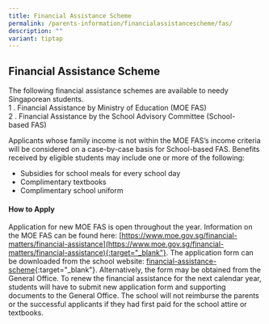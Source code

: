 ```yaml
---
title: Financial Assistance Scheme
permalink: /parents-information/financialassistancescheme/fas/
description: ""
variant: tiptap
---
```

## Financial Assistance Scheme

The following financial assistance schemes are available to needy Singaporean students.  <br>
1 \.  Financial Assistance by Ministry of Education (MOE FAS)<br>
2 \.  Financial Assistance by the School Advisory Committee (School-based&nbsp;FAS)

Applicants whose family income is not within the MOE FAS’s income criteria will be considered on a case-by-case basis for School-based FAS. Benefits received by eligible students may include one or more of the following:  

*   Subsidies for school meals for every school day
*   Complimentary textbooks
*   Complimentary school uniform

#### How to Apply
Application for new MOE FAS is open throughout the year. Information on the MOE FAS can be found here: [https://www.moe.gov.sg/financial-matters/financial-assistance](https://www.moe.gov.sg/financial-matters/financial-assistance){:target="_blank"}. The application form can be downloaded from the school website: [financial-assistance-scheme](/files/2023%20MOE%20FAS%20Application%20Form.pdf){:target="_blank"}. Alternatively, the form may be obtained from the General Office. To renew the financial assistance for the next calendar year, students will have to submit new application form and supporting documents to the General Office. The school will not reimburse the parents or the successful applicants if they had first paid for the school attire or textbooks.